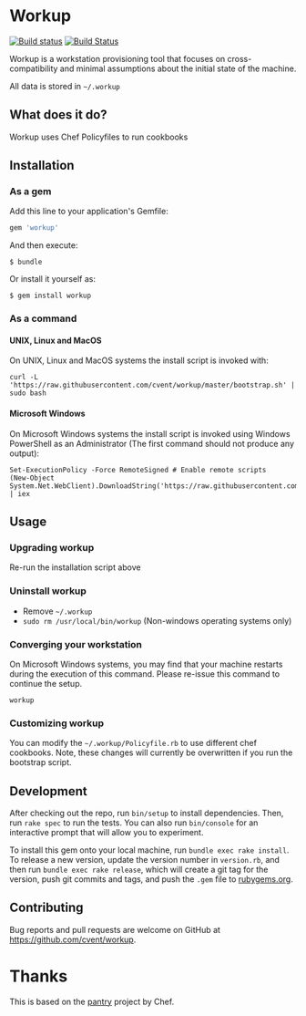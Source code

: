 # Workup

[![Build status](https://ci.appveyor.com/api/projects/status/hu0nygm28cbs040s/branch/master?svg=true)](https://ci.appveyor.com/project/jonathanmorley/workup-pn3lv/branch/master)
[![Build Status](https://travis-ci.org/cvent/workup.svg?branch=master)](https://travis-ci.org/cvent/workup)

Workup is a workstation provisioning tool that focuses on cross-compatibility
and minimal assumptions about the initial state of the machine.

All data is stored in `~/.workup`

## What does it do?

Workup uses Chef Policyfiles to run cookbooks

## Installation

### As a gem

Add this line to your application's Gemfile:

```ruby
gem 'workup'
```

And then execute:

    $ bundle

Or install it yourself as:

    $ gem install workup

### As a command

#### UNIX, Linux and MacOS
On UNIX, Linux and MacOS systems the install script is invoked with:

    curl -L 'https://raw.githubusercontent.com/cvent/workup/master/bootstrap.sh' | sudo bash

#### Microsoft Windows
On Microsoft Windows systems the install script is invoked using Windows
PowerShell as an Administrator (The first command should not produce
any output):

    Set-ExecutionPolicy -Force RemoteSigned # Enable remote scripts
    (New-Object System.Net.WebClient).DownloadString('https://raw.githubusercontent.com/cvent/workup/master/bootstrap.ps1') | iex

## Usage

### Upgrading workup

Re-run the installation script above

### Uninstall workup

  * Remove `~/.workup`
  * `sudo rm /usr/local/bin/workup` (Non-windows operating systems only)

### Converging your workstation
On Microsoft Windows systems, you may find that your machine restarts during the execution of this command. Please re-issue this command to continue the setup.

    workup

### Customizing workup

You can modify the `~/.workup/Policyfile.rb` to use different chef cookbooks.
Note, these changes will currently be overwritten if you run the bootstrap script.

## Development

After checking out the repo, run `bin/setup` to install dependencies. Then, run `rake spec` to run the tests. You can also run `bin/console` for an interactive prompt that will allow you to experiment.

To install this gem onto your local machine, run `bundle exec rake install`. To release a new version, update the version number in `version.rb`, and then run `bundle exec rake release`, which will create a git tag for the version, push git commits and tags, and push the `.gem` file to [rubygems.org](https://rubygems.org).

## Contributing

Bug reports and pull requests are welcome on GitHub at https://github.com/cvent/workup.

# Thanks

This is based on the [pantry](https://github.com/chef/pantry-chef-repo) project
by Chef.
